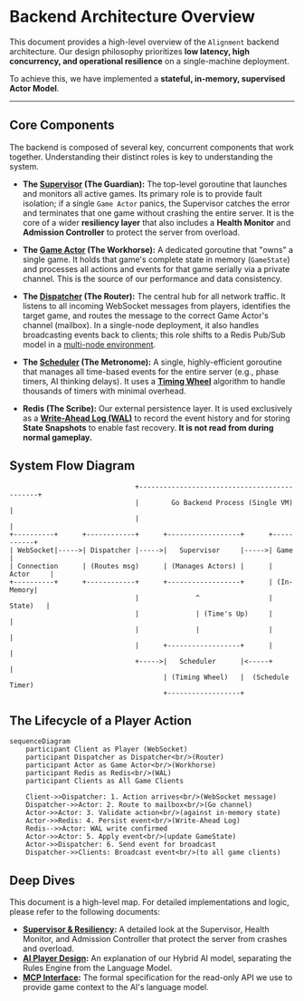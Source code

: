# Backend Architecture Overview

This document provides a high-level overview of the `Alignment` backend architecture. Our design philosophy prioritizes **low latency, high concurrency, and operational resilience** on a single-machine deployment.

To achieve this, we have implemented a **stateful, in-memory, supervised Actor Model**.

---

## Core Components

The backend is composed of several key, concurrent components that work together. Understanding their distinct roles is key to understanding the system.

*   **The [Supervisor](./01-supervisor-and-resiliency.md) (The Guardian):** The top-level goroutine that launches and monitors all active games. Its primary role is to provide fault isolation; if a single `Game Actor` panics, the Supervisor catches the error and terminates that one game without crashing the entire server. It is the core of a wider **resiliency layer** that also includes a **Health Monitor** and **Admission Controller** to protect the server from overload.

*   **The [Game Actor](./04-actor-and-event-processing.md) (The Workhorse):** A dedicated goroutine that "owns" a single game. It holds that game's complete state in memory (`GameState`) and processes all actions and events for that game serially via a private channel. This is the source of our performance and data consistency.

*   **The [Dispatcher](../glossary.md#dispatcher) (The Router):** The central hub for all network traffic. It listens to all incoming WebSocket messages from players, identifies the target game, and routes the message to the correct Game Actor's channel (mailbox). In a single-node deployment, it also handles broadcasting events back to clients; this role shifts to a Redis Pub/Sub model in a [multi-node environment](./07-scaling-path.md).

*   **The [Scheduler](../glossary.md#scheduler) (The Metronome):** A single, highly-efficient goroutine that manages all time-based events for the entire server (e.g., phase timers, AI thinking delays). It uses a **[Timing Wheel](../glossary.md#timing-wheel)** algorithm to handle thousands of timers with minimal overhead.

*   **Redis (The Scribe):** Our external persistence layer. It is used exclusively as a **[Write-Ahead Log (WAL)](../glossary.md#wal-write-ahead-log)** to record the event history and for storing **State Snapshots** to enable fast recovery. **It is not read from during normal gameplay.**

## System Flow Diagram

```ascii
                               +---------------------------------------------+
                               |        Go Backend Process (Single VM)       |
                               |                                             |
+----------+      +------------+      +------------------+      +-----------+
| WebSocket|----->| Dispatcher |----->|   Supervisor     |----->| Game      |
| Connection      | (Routes msg)      | (Manages Actors) |      | Actor     |
+----------+      +------------+      +------------------+      | (In-Memory|
                               |              ^                 |  State)   |
                               |              | (Time's Up)     |           |
                               |              |                 |           |
                               |      +------------------+      |           |
                               +----->|   Scheduler      |<-----+           |
                                      | (Timing Wheel)   |  (Schedule Timer)
                                      +------------------+
```

## The Lifecycle of a Player Action

```mermaid
sequenceDiagram
    participant Client as Player (WebSocket)
    participant Dispatcher as Dispatcher<br/>(Router)
    participant Actor as Game Actor<br/>(Workhorse)
    participant Redis as Redis<br/>(WAL)
    participant Clients as All Game Clients

    Client->>Dispatcher: 1. Action arrives<br/>(WebSocket message)
    Dispatcher->>Actor: 2. Route to mailbox<br/>(Go channel)
    Actor->>Actor: 3. Validate action<br/>(against in-memory state)
    Actor->>Redis: 4. Persist event<br/>(Write-Ahead Log)
    Redis-->>Actor: WAL write confirmed
    Actor->>Actor: 5. Apply event<br/>(update GameState)
    Actor->>Dispatcher: 6. Send event for broadcast
    Dispatcher->>Clients: Broadcast event<br/>(to all game clients)
```

## Deep Dives

This document is a high-level map. For detailed implementations and logic, please refer to the following documents:

*   **[Supervisor & Resiliency](./01-supervisor-and-resiliency.md):** A detailed look at the Supervisor, Health Monitor, and Admission Controller that protect the server from crashes and overload.
*   **[AI Player Design](./02-ai-player-design.md):** An explanation of our Hybrid AI model, separating the Rules Engine from the Language Model.
*   **[MCP Interface](./03-mcp-interface.md):** The formal specification for the read-only API we use to provide game context to the AI's language model.